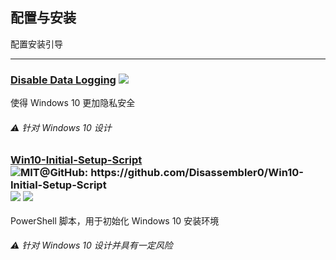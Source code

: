 ## 配置与安装

配置安装引导

---

### [Disable Data Logging](https://www.reddit.com/r/Windows10/comments/3f38ed/guide_how_to_disable_data_logging_in_w10) ![](../assets/united-states.png)

使得 Windows 10 更加隐私安全

###### ⚠ 针对 Windows 10 设计

### [Win10-Initial-Setup-Script](https://www.dasm.cz/clanek/jak-z-windows-10-udelat-desktopovy-system) ![](../assets/open-source-icon.png "MIT@GitHub: https://github.com/Disassembler0/Win10-Initial-Setup-Script") ![](../assets/united-states.png) ![](../assets/command-line.png)

PowerShell 脚本，用于初始化 Windows 10 安装环境

###### ⚠ 针对 Windows 10 设计并具有一定风险



